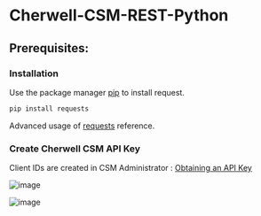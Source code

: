 # Cherwell-CSM-REST-Python

## Prerequisites:

### Installation
Use the package manager [pip](https://pip.pypa.io/en/stable/) to install request.

```bash
pip install requests
```

 Advanced usage of [requests](https://requests.readthedocs.io/en/latest/user/advanced/) reference.

 
### Create Cherwell CSM API Key
Client IDs are created in CSM Administrator : [Obtaining an API Key](https://help.cherwell.com/bundle/cherwell_rest_api_10_2_help_only/page/content/system_administration/rest_api/csm_rest_obtaining_client_ids.html)



![image](https://user-images.githubusercontent.com/20115785/108640179-675b2200-7455-11eb-924d-94228cb1ba8d.png)

![image](https://user-images.githubusercontent.com/20115785/108640078-f287e800-7454-11eb-889b-290ab91299dd.png)
